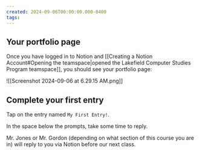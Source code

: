 ```yaml
---
created: 2024-09-06T00:00:00.000-0400
tags:
---
```


## Your portfolio page

Once you have logged in to Notion and [[Creating a Notion Account#Opening the teamspace|opened the Lakefield Computer Studies Program teamspace]], you should see your portfolio page:

![[Screenshot 2024-09-06 at 6.29.15 AM.png]]

## Complete your first entry

Tap on the entry named `My First Entry!`.

In the space below the prompts, take some time to reply.

Mr. Jones or Mr. Gordon (depending on what section of this course you are in) will reply to you via Notion before our next class.



